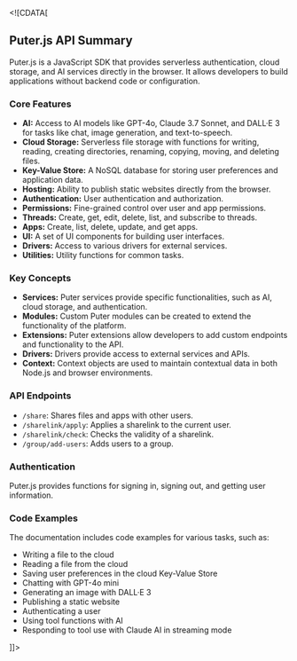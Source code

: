 <!\[CDATA[
## Puter.js API Summary

Puter.js is a JavaScript SDK that provides serverless authentication, cloud storage, and AI services directly in the browser. It allows developers to build applications without backend code or configuration.

### Core Features

*   **AI:** Access to AI models like GPT-4o, Claude 3.7 Sonnet, and DALL·E 3 for tasks like chat, image generation, and text-to-speech.
*   **Cloud Storage:** Serverless file storage with functions for writing, reading, creating directories, renaming, copying, moving, and deleting files.
*   **Key-Value Store:** A NoSQL database for storing user preferences and application data.
*   **Hosting:** Ability to publish static websites directly from the browser.
*   **Authentication:** User authentication and authorization.
*   **Permissions:** Fine-grained control over user and app permissions.
*   **Threads:** Create, get, edit, delete, list, and subscribe to threads.
*   **Apps:** Create, list, delete, update, and get apps.
*   **UI:** A set of UI components for building user interfaces.
*   **Drivers:** Access to various drivers for external services.
*   **Utilities:** Utility functions for common tasks.

### Key Concepts

*   **Services:** Puter services provide specific functionalities, such as AI, cloud storage, and authentication.
*   **Modules:** Custom Puter modules can be created to extend the functionality of the platform.
*   **Extensions:** Puter extensions allow developers to add custom endpoints and functionality to the API.
*   **Drivers:** Drivers provide access to external services and APIs.
*   **Context:** Context objects are used to maintain contextual data in both Node.js and browser environments.

### API Endpoints

*   `/share`: Shares files and apps with other users.
*   `/sharelink/apply`: Applies a sharelink to the current user.
*   `/sharelink/check`: Checks the validity of a sharelink.
*   `/group/add-users`: Adds users to a group.

### Authentication

Puter.js provides functions for signing in, signing out, and getting user information.

### Code Examples

The documentation includes code examples for various tasks, such as:

*   Writing a file to the cloud
*   Reading a file from the cloud
*   Saving user preferences in the cloud Key-Value Store
*   Chatting with GPT-4o mini
*   Generating an image with DALL·E 3
*   Publishing a static website
*   Authenticating a user
*   Using tool functions with AI
*   Responding to tool use with Claude AI in streaming mode

]]>